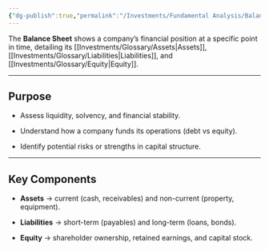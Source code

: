 ```yaml
---
{"dg-publish":true,"permalink":"/Investments/Fundamental Analysis/Balance Sheet/"}
---
```


The **Balance Sheet** shows a company’s financial position at a specific point in time, detailing its [[Investments/Glossary/Assets\|Assets]], [[Investments/Glossary/Liabilities\|Liabilities]], and [[Investments/Glossary/Equity\|Equity]].

---

## Purpose

- Assess liquidity, solvency, and financial stability.
    
- Understand how a company funds its operations (debt vs equity).
    
- Identify potential risks or strengths in capital structure.
    

---

## Key Components

- **Assets** → current (cash, receivables) and non-current (property, equipment).
    
- **Liabilities** → short-term (payables) and long-term (loans, bonds).
    
- **Equity** → shareholder ownership, retained earnings, and capital stock.